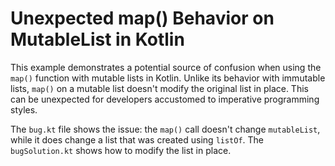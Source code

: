 # Unexpected map() Behavior on MutableList in Kotlin

This example demonstrates a potential source of confusion when using the `map()` function with mutable lists in Kotlin. Unlike its behavior with immutable lists, `map()` on a mutable list doesn't modify the original list in place.  This can be unexpected for developers accustomed to imperative programming styles.

The `bug.kt` file shows the issue: the `map()` call doesn't change `mutableList`, while it does change a list that was created using `listOf`.  The `bugSolution.kt` shows how to modify the list in place.